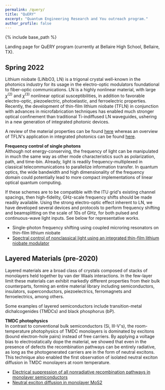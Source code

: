 ```yaml
---
permalink: /query/
title: "QuERY"
excerpt: "Quantum Engineering Research and You outreach program."
author_profile: false
---
```


{% include base_path %}

Landing page for QuERY program (currently at Bellaire High School, Bellaire, TX).

Spring 2022
---
Lithium niobate (LiNbO3, LN) is a trigonal crystal well-known in the photonics industry for its usage in the electro-optic modulators foundational to fiber-optic communications. LN is a highly nonlinear material, with large $\chi^{(2)}$ and $\chi^{(3)}$ nonlinear optical susceptibilities, in addition to favorable electro-optic, piezoelectric, photoelastic, and ferroelectric properties. Recently, the development of thin-film lithium niobate (TFLN) in conjunction with advances in microfabrication techniques has enabled much stronger optical confinement than traditional Ti-indiffused LN waveguides, ushering in a new generation of integrated photonic devices. 

A review of the material properties can be found [here](https://link.springer.com/article/10.1007/BF00614817) whereas an overview of TFLN's application in integrated photonics can be found [here](https://opg.optica.org/aop/abstract.cfm?uri=aop-13-2-242). 

__Frequency control of single photons__<br>
Although not energy-conserving, the frequency of light can be manipulated in much the same way as other mode characteristics such as polarization, path, and time-bin. Already, light is readily frequency-multiplexed in classical telecommunications to parallelize information transfer. In quantum optics, the wide bandwidth and high dimensionality of the frequency domain could potentially lead to more compact implementations of linear optical quantum computing. 

If these schemes are to be compatible with the ITU grid's existing channel spacings, then high-fidelity, GHz-scale frequency shifts should be made readily available. Using the strong electro-optic effect inherent to LN, we have developed several devices and protocols to perform frequency shifting and beamsplitting on the scale of 10s of GHz, for both pulsed and continuous-wave light inputs. See below for representative works. 

* Single-photon frequency shifting using coupled microring resonators on thin-film lithium niobate
* [Spectral control of nonclassical light using an integrated thin-film lithium niobate modulator](https://arxiv.org/abs/2112.09961)

Layered Materials (pre-2020)
---
Layered materials are a broad class of crystals composed of stacks of monolayers held together by van der Waals interactions. In the few-layer limit these materials can exhibit markedly different properties from their bulk counterparts, forming an entire material library including semiconductors, insulators, superconductors, piezoelectrics, ferromagnets and ferroelectrics, among others. 

Some examples of layered semiconductors include transition-metal dichalcogenides (TMDCs) and black phosphorus (bP).  

__TMDC photophysics__<br>
In contrast to conventional bulk semiconductors (Si, III-V's), the room-temperature photophysics of TMDC monolayers is dominated by excitons (bound electron-hole pairs) instead of free carriers. By applying a voltage bias to electrostatically dope the material, we showed that even in the presence of defects the recombination pathways can be entirely radiative, as long as the photogenerated carriers are in the form of neutral excitons. This technique also enabled the first observation of isolated neutral exciton diffusion in TMDC monolayers at room temperature.

* [Electrical suppression of all nonradiative recombination pathways in monolayer semiconductors](https://mudyeh.github.io/files/Science_20190503_GatedPL.pdf)
* [Neutral exciton diffusion in monolayer MoS2](https://mudyeh.github.io/files/ACSNano_20200910_MoS2_Diffusion.pdf)